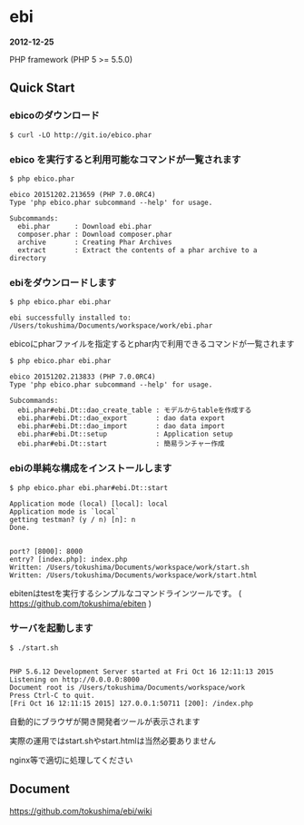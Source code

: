 ebi
====
__2012-12-25__

PHP framework (PHP 5 >= 5.5.0)





## Quick Start 


### ebicoのダウンロード

```
$ curl -LO http://git.io/ebico.phar
```


### ebico を実行すると利用可能なコマンドが一覧されます

```
$ php ebico.phar

ebico 20151202.213659 (PHP 7.0.0RC4)
Type 'php ebico.phar subcommand --help' for usage.

Subcommands:
  ebi.phar      : Download ebi.phar
  composer.phar : Download composer.phar
  archive       : Creating Phar Archives
  extract       : Extract the contents of a phar archive to a directory
```


### ebiをダウンロードします

```
$ php ebico.phar ebi.phar 

ebi successfully installed to: /Users/tokushima/Documents/workspace/work/ebi.phar
```


ebicoにpharファイルを指定するとphar内で利用できるコマンドが一覧されます

```
$ php ebico.phar ebi.phar 

ebico 20151202.213833 (PHP 7.0.0RC4)
Type 'php ebico.phar subcommand --help' for usage.

Subcommands:
  ebi.phar#ebi.Dt::dao_create_table : モデルからtableを作成する
  ebi.phar#ebi.Dt::dao_export       : dao data export
  ebi.phar#ebi.Dt::dao_import       : dao data import
  ebi.phar#ebi.Dt::setup            : Application setup
  ebi.phar#ebi.Dt::start            : 簡易ランチャー作成
```


### ebiの単純な構成をインストールします

```
$ php ebico.phar ebi.phar#ebi.Dt::start 

Application mode (local) [local]: local
Application mode is `local`
getting testman? (y / n) [n]: n
Done.


port? [8000]: 8000
entry? [index.php]: index.php
Written: /Users/tokushima/Documents/workspace/work/start.sh
Written: /Users/tokushima/Documents/workspace/work/start.html
```

ebitenはtestを実行するシンプルなコマンドラインツールです。 ( https://github.com/tokushima/ebiten )



### サーバを起動します

```
$ ./start.sh 


PHP 5.6.12 Development Server started at Fri Oct 16 12:11:13 2015
Listening on http://0.0.0.0:8000
Document root is /Users/tokushima/Documents/workspace/work
Press Ctrl-C to quit.
[Fri Oct 16 12:11:15 2015] 127.0.0.1:50711 [200]: /index.php

```


自動的にブラウザが開き開発者ツールが表示されます

実際の運用ではstart.shやstart.htmlは当然必要ありません

nginx等で適切に処理してください



## Document

https://github.com/tokushima/ebi/wiki

